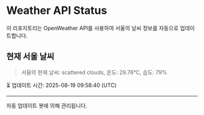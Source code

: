 
# Weather API Status

이 리포지토리는 OpenWeather API를 사용하여 서울의 날씨 정보를 자동으로 업데이트합니다.

## 현재 서울 날씨
> 서울의 현재 날씨: scattered clouds, 온도: 29.76°C, 습도: 79%

⏳ 업데이트 시간: 2025-08-19 09:58:40 (UTC)

---
자동 업데이트 봇에 의해 관리됩니다.
